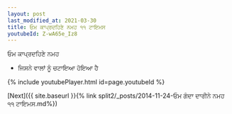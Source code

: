 ```yaml
---
layout: post
last_modified_at: 2021-03-30
title: ਓਮ ਕਾਪ੍ਰਦਹਿਣੇ ਨਮਹ ੧੧ ਟਾਇਮਸ
youtubeId: Z-wA65e_Iz8
---
```

 
 
 ਓਮ ਕਾਪ੍ਰਦਹਿਣੇ ਨਮਹ  
 
 -  ਜਿਸਨੇ ਵਾਲਾਂ ਨੂੰ ਚਟਾਇਆ ਹੋਇਆ ਹੈ 
 
  
 
  
 
 
 
 
 
 


{% include youtubePlayer.html id=page.youtubeId %}
 
[Next]({{ site.baseurl }}{% link  split2/_posts/2014-11-24-ਓਮ ਗੰਦਾ ਦਾਰੀਨੇ ਨਮਹ ੧੧ ਟਾਇਮਸ.md%})
 
